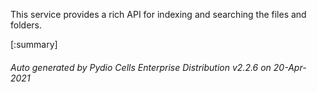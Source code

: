 






This service provides a rich API for indexing and searching the files and folders.

[:summary]

###### Auto generated by Pydio Cells Enterprise Distribution v2.2.6 on 20-Apr-2021
